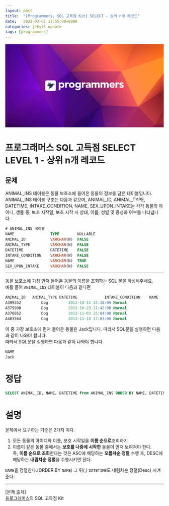 ```yaml
---
layout: post
title:  "[Programmers, SQL 고득점 Kit] SELECT - 상위 n개 레코드"
date:   2022-03-01 17:55:00+0900
categories: jekyll update
tags: [programmers]
---
```


<p align="center"><img src="/assets/img/blog/정보/프로그래머스.png"></p>

# 프로그래머스 SQL 고득점 SELECT LEVEL 1 - 상위 n개 레코드
## 문제
ANIMAL_INS 테이블은 동물 보호소에 들어온 동물의 정보를 담은 테이블입니다. ANIMAL_INS 테이블 구조는 다음과 같으며, ANIMAL_ID, ANIMAL_TYPE, DATETIME, INTAKE_CONDITION, NAME, SEX_UPON_INTAKE는 각각 동물의 아이디, 생물 종, 보호 시작일, 보호 시작 시 상태, 이름, 성별 및 중성화 여부를 나타냅니다.  

```sql
# ANIMAL_INS 테이블
NAME                TYPE        NULLABLE
ANIMAL_ID           VARCHAR(N)	FALSE
ANIMAL_TYPE         VARCHAR(N)	FALSE
DATETIME            DATETIME	FALSE
INTAKE_CONDITION    VARCHAR(N)	FALSE
NAME                VARCHAR(N)	TRUE
SEX_UPON_INTAKE     VARCHAR(N)	FALSE
```
  
---
  
동물 보호소에 가장 먼저 들어온 동물의 이름을 조회하는 SQL 문을 작성해주세요.  
예를 들어 `ANIMAL_INS` 테이블이 다음과 같다면  

```sql
ANIMAL_ID	ANIMAL_TYPE	DATETIME	        INTAKE_CONDITION	NAME	        SEX_UPON_INTAKE
A399552	        Dog	        2013-10-14 15:38:00	Normal	                Jack	        Neutered Male
A379998	        Dog	        2013-10-23 11:42:00	Normal	                Disciple	Intact Male
A370852	        Dog	        2013-11-03 15:04:00	Normal	                Katie	        Spayed Female
A403564	        Dog	        2013-11-18 17:03:00	Normal	                Anna	        Spayed Female
```

이 중 가장 보호소에 먼저 들어온 동물은 Jack입니다. 따라서 SQL문을 실행하면 다음과 같이 나와야 합니다.  
따라서 SQL문을 실행하면 다음과 같이 나와야 합니다.  

```sql
NAME
Jack
```


# 정답
```sql
SELECT ANIMAL_ID, NAME, DATETIME from ANIMAL_INS ORDER BY NAME, DATETIME Desc
```

# 설명
문제에서 요구하는 기준은 2가지 이다.  
1. 모든 동물의 아이디와 이름, 보호 시작일을 **이름 순으로**조회하기  
2. 이름이 같은 동물 중에서는 **보호를 나중에 시작한** 동물이 먼저 보여져야 한다.  
즉, **이름 순으로 조회**한다는 것은 ASC에 해당하는 **오름차순 정렬** 수행 후, DESC에 해당하는 **내림차순 정렬**을 수행시키면 된다.  
  
`NAME`을 정렬한다.(ORDER BY `NAME`) 그 뒤(,) `DATETIME`도 내림차순 정렬(Desc) 시켜준다.  

---
[문제 출처]  
[프로그래머스](https://programmers.co.kr/)의 SQL 고득점 Kit  